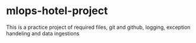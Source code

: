 # mlops-hotel-project
This is a practice project of required files, git and github, logging, exception handeling and data ingestions
